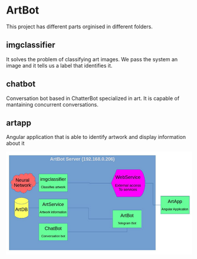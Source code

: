 # ArtBot
This project has different parts orginised in different folders.
## imgclassifier
It solves the problem of classifying art images. We pass the system an image and it tells us a label that identifies it.
## chatbot
Conversation bot based in ChatterBot specialized in art. It is capable of mantaining concurrent conversations.
## artapp
Angular application that is able to identify artwork and display information about it

![diagram](https://raw.githubusercontent.com/pglez82/ArtBot/master/doc/diagram.jpg)
